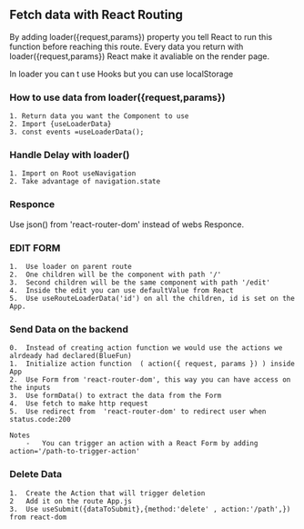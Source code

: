  ## Fetch data with React Routing

 By adding loader({request,params}) property you tell React to run this function before reaching this route.
 Every data you return with loader({request,params}) React make it avaliable on the render page.

 In loader you can t use Hooks but you can use localStorage

 ### How to use data from loader({request,params})

    1. Return data you want the Component to use
    2. Import {useLoaderData} 
    3. const events =useLoaderData();

### Handle Delay with loader()

    1. Import on Root useNavigation
    2. Take advantage of navigation.state

### Responce

Use json() from 'react-router-dom' instead of webs Responce.

### EDIT FORM

    1.  Use loader on parent route
    2.  One children will be the component with path '/'
    3.  Second children will be the same component with path '/edit'
    4.  Inside the edit you can use defaultValue from React
    5.  Use useRouteLoaderData('id') on all the children, id is set on the App.

### Send Data on the backend

    0.  Instead of creating action function we would use the actions we alrdeady had declared(BlueFun)
    1.  Initialize action function  ( action({ request, params }) ) inside App
    2.  Use Form from 'react-router-dom', this way you can have access on the inputs
    3.  Use formData() to extract the data from the Form
    4.  Use fetch to make http request
    5.  Use redirect from  'react-router-dom' to redirect user when status.code:200

    Notes
        -   You can trigger an action with a React Form by adding action='/path-to-trigger-action'

### Delete Data 

    1.  Create the Action that will trigger deletion
    2   Add it on the route App.js
    3.  Use useSubmit({dataToSubmit},{method:'delete' , action:'/path',}) from react-dom
